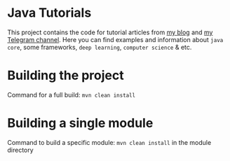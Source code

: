Java Tutorials
================
This project contains the code for tutorial articles from [my blog](https://medium.com/@lk.snatch) and [my Telegram channel](https://t.me/javadevel).
Here you can find examples and information about `java core`, some frameworks, `deep learning`, `computer science` & etc.

Building the project
====================
Command for a full build: `mvn clean install`

Building a single module
====================
Command to build a specific module: `mvn clean install` in the module directory
